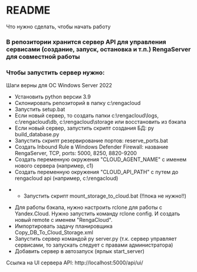 # README #

Что нужно сделать, чтобы начать работу

### В репозитории хранится сервер API для управления сервисами (создание, запуск, остановка и т.п.) RengaServer для совместной работы ###

### Чтобы запустить сервер нужно: ###

Шаги верны для ОС Windows Server 2022

* Установить python версии 3.9
* Склонировать репозиторий в папку c:\rengacloud
* Запустить setup.bat
* Если новый сервер, то создать папки c:\rengacloud\logs, c:\rengacloud\db, c:\rengacloud\storage или восстановить из бэкапа
* Если новый сервер, запустить скрипт создания БД: py build_database.py
* Запустить скрипт резервирование портов: reserve_ports.bat
* Создать Inbound Rule в Windows Defender Firewall: название RengaServer, TCP, ports: 5000, 8250, 8820-9200
* Создать переменную окружения "CLOUD_AGENT_NAME" с именем нового сервера (например, c1)
* Создать переменную окружения "CLOUD_API_PATH" с путем до rengacloud api (например, c:\rengacloud)
- * Запустить скрипт mount_storage_to_cloud.bat (!!пока не нужно!!)
* Для работы бэкапа, нужно настроить rclone для работы с Yandex.Cloud. Нужно запустить команду rclone config. И создать новый remote с именем "RengaCloud".
* Импортировать задачу планировщика Copy_DB_To_Cloud_Storage.xml
* Запустить сервер командой py server.py (т.к. сервер управляет сервисами, то запускать следует с правами администратора)
* Добавить сервер в автозапуск (ярлык start_server)

Ссылка на UI сервера API: http://localhost:5000/api/ui/

